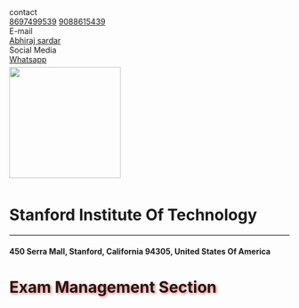 
<!DOCTYPE html>
<html lang="en">
<head>
  <meta charset="UTF-8">
  <meta http-equiv="X-UA-Compatible" content="IE=edge">
  <meta name="viewport" content="width=device-width, initial-scale=1.0">
  <title>Document</title>
  <link rel="stylesheet" href="https://cdn.jsdelivr.net/npm/bootstrap@4.6.2/dist/css/bootstrap.min.css" integrity="sha384-xOolHFLEh07PJGoPkLv1IbcEPTNtaed2xpHsD9ESMhqIYd0nLMwNLD69Npy4HI+N" crossorigin="anonymous">
  <script src="https://cdn.jsdelivr.net/npm/jquery@3.5.1/dist/jquery.slim.min.js" integrity="sha384-DfXdz2htPH0lsSSs5nCTpuj/zy4C+OGpamoFVy38MVBnE+IbbVYUew+OrCXaRkfj" crossorigin="anonymous"></script>
  <script src="https://cdn.jsdelivr.net/npm/bootstrap@4.6.2/dist/js/bootstrap.bundle.min.js" integrity="sha384-Fy6S3B9q64WdZWQUiU+q4/2Lc9npb8tCaSX9FK7E8HnRr0Jz8D6OP9dO5Vg3Q9ct" crossorigin="anonymous"></script>
  <link rel="stylesheet" href="css file/style.css">
  
</head>
<body>
  <div class="container-fluid">
    <div class="row">
      <div class="header">
        <div class="header_partition">
          <div class="contact">
            contact
            <div class="contact-list">
              <a href="+91-8697499539">8697499539</a>
              <a href="+91-8697499539">9088615439</a>
            </div>
          </div>
        </div>
        <div class="header_partition">
          <div class="Email">
            E-mail
            <div class="Email-list">
              <a href="Mailto:abhirajsardar2003@gmail.com">Abhiraj sardar</a>
            </div>
          </div>
        </div>
        <div class="header_partition">
          <div class="social-media">
            Social Media
            <div class="social-list">
              <a href="#">Whatsapp</a>
            </div>
          </div>
        </div>
      </div>
    </div>
    <div class="row">
      <div class="col-2 logo">
        <img src="img/Stan.png" height="200px" width="200px" style="margin:5px 0px 10px 0px;">
      </div>
      <div class="col-10 college-name">
        <h1>Stanford Institute Of Technology</h1>
        <hr style="background-color:black;">
        <h4>450 Serra Mall, Stanford, California 94305, United States Of America</h4>
      </div>
    </div>
    <div class="row">
      <div class="col-12 exam-section">
        <div class="place-exam-section">
          <h1 style="text-shadow:2px 2px 5px rgba(255, 0, 0, 0.555)">Exam Management Section</h1>
        </div>
      </div>
    </div>
  </div>
</body>
</html>
